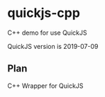 # quickjs-cpp

C++ demo for use QuickJS

QuickJS version is 2019-07-09

## Plan

C++ Wrapper for QuickJS
